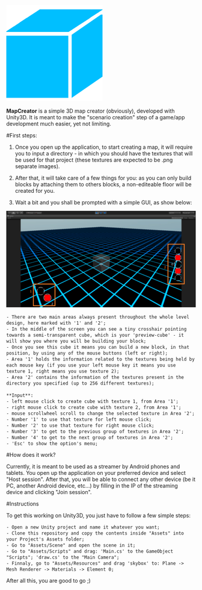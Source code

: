 ![MapCreator Icon](/Assets/Resources/Textures/Icon.png?raw=true)

**MapCreator** is a simple 3D map creator (obviously), developed with Unity3D. It is meant to make the "scenario creation" step of a game/app development much easier, yet not limiting. 

#First steps:

1) Once you open up the application, to start creating a map, it will require you to input a directory - in which you should have the textures that will be used for that project (these textures are expected to be .png separate images).

2) After that, it will take care of a few things for you: as you can only build blocks by attaching them to others blocks, a non-editeable floor will be created for you.

3) Wait a bit and you shall be prompted with a simple GUI, as show below:

![MapCreator GUI](/Screenshots/GUI.png?raw=true)

	- There are two main areas always present throughout the whole level design, here marked with '1' and '2';
	- In the middle of the screen you can see a tiny crosshair pointing towards a semi-transparent cube, which is your 'preview-cube' - it will show you where you will be building your block;
	- Once you see this cube it means you can build a new block, in that position, by using any of the mouse buttons (left or right);
	- Area '1' holds the information related to the textures being held by each mouse key (if you use your left mouse key it means you use texture 1, right means you use texture 2);
	- Area '2' contains the information of the textures present in the directory you specified (up to 256 different textures);

	**Input**:
	- left mouse click to create cube with texture 1, from Area '1';
	- right mouse click to create cube with texture 2, from Area '1';
	- mouse scrollwheel scroll to change the selected texture in Area '2';
	- Number '1' to use that texture for left mouse click;
	- Number '2' to use that texture for right mouse click;
	- Number '3' to get to the previous group of textures in Area '2';
	- Number '4' to get to the next group of textures in Area '2';
	- 'Esc' to show the option's menu;

#How does it work?

Currently, it is meant to be used as a streamer by Android phones and tablets. 
You open up the application on your preferred device and select "Host session". After that, you will be able to connect any other device (be it PC, another Android device, etc...) by filling in the IP of the streaming device and clicking "Join session".

#Instructions

To get this working on Unity3D, you just have to follow a few simple steps:

	- Open a new Unity project and name it whatever you want;
	- Clone this repository and copy the contents inside "Assets" into your Project's Assets folder;
	- Go to "Assets/Scene" and open the scene in it;
	- Go to "Assets/Scripts" and drag: 'Main.cs' to the GameObject "Scripts"; 'draw.cs' to the "Main Camera";
	- Finnaly, go to "Assets/Resources" and drag 'skybox' to: Plane -> Mesh Renderer -> Materials -> Element 0;

After all this, you are good to go ;)